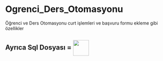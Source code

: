 # Ogrenci_Ders_Otomasyonu
Öğrenci ve Ders Otomasyonu curt işlemleri ve başvuru formu ekleme gibi özellikler

## Ayrıca Sql Dosyası = <a href="https://github.com/onurgncode/Ogrenci_Ders_Otomasyonu/blob/master/sql.sql" target="blank"><img align="center" src="https://trickbd.com/wp-content/uploads/2019/08/27/ezgif-2-83c888d7aa7b.gif" height="50" /></a>

